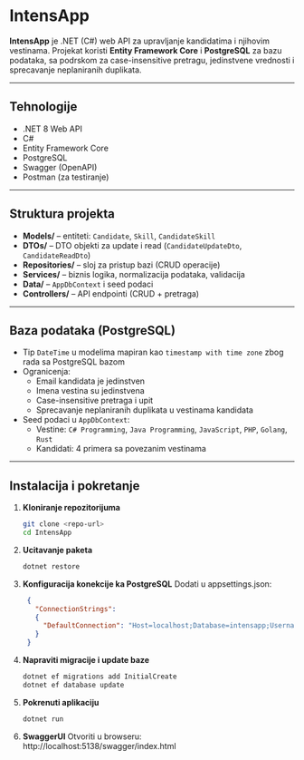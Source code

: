 # IntensApp

**IntensApp** je .NET (C#) web API za upravljanje kandidatima i njihovim vestinama. Projekat koristi **Entity Framework Core** i **PostgreSQL** za bazu podataka, sa podrskom za case-insensitive pretragu, jedinstvene vrednosti i sprecavanje neplaniranih duplikata.

---

## Tehnologije

- .NET 8 Web API
- C#
- Entity Framework Core
- PostgreSQL
- Swagger (OpenAPI)
- Postman (za testiranje)

---

## Struktura projekta

- **Models/** – entiteti: `Candidate`, `Skill`, `CandidateSkill`
- **DTOs/** – DTO objekti za update i read (`CandidateUpdateDto`, `CandidateReadDto`)
- **Repositories/** – sloj za pristup bazi (CRUD operacije)
- **Services/** – biznis logika, normalizacija podataka, validacija
- **Data/** – `AppDbContext` i seed podaci
- **Controllers/** – API endpointi (CRUD + pretraga)

---

## Baza podataka (PostgreSQL)

- Tip `DateTime` u modelima mapiran kao `timestamp with time zone` zbog rada sa PostgreSQL bazom
- Ogranicenja:
  - Email kandidata je jedinstven
  - Imena vestina su jedinstvena
  - Case-insensitive pretraga i upit
  - Sprecavanje neplaniranih duplikata u vestinama kandidata
- Seed podaci u `AppDbContext`:
  - Vestine: `C# Programming`, `Java Programming`, `JavaScript`, `PHP`, `Golang`, `Rust`
  - Kandidati: 4 primera sa povezanim vestinama

---

## Instalacija i pokretanje

1. **Kloniranje repozitorijuma**
   ```bash
   git clone <repo-url>
   cd IntensApp

2. **Ucitavanje paketa**
   ```bash
   dotnet restore

3. **Konfiguracija konekcije ka PostgreSQL**
   Dodati u appsettings.json:
     
   ```json
    {
      "ConnectionStrings": 
      {
        "DefaultConnection": "Host=localhost;Database=intensapp;Username=postgres;Password=password"
      }
    }

4. **Napraviti migracije i update baze**
   ```bash
   dotnet ef migrations add InitialCreate
   dotnet ef database update

5. **Pokrenuti aplikaciju**
   ```bash
   dotnet run
   
6. **SwaggerUI**
   Otvoriti u browseru:
   http://localhost:5138/swagger/index.html




   
